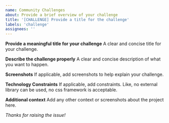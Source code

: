 ```yaml
---
name: Community Challenges
about: Provide a brief overview of your challenge
title: '[CHALLENGE] Provide a title for the challenge'
labels: 'challenge'
assignees: ''
---
```


**Provide a meaningful title for your challenge**
A clear and concise title for your challenge.

**Describe the challenge properly**
A clear and concise description of what you want to happen.

**Screenshots**
If applicable, add screenshots to help explain your challenge.

**Technology Constraints**
If applicable, add constraints. Like, no external library can be used, no css framework is acceptable.

**Additional context**
Add any other context or screenshots about the project here.

<i> Thanks for raising the issue!</i>

